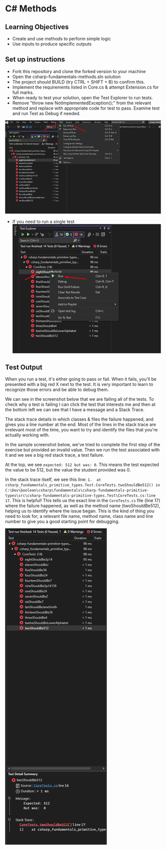 # C# Methods

## Learning Objectives
- Create and use methods to perform simple logic
- Use inputs to produce specific outputs

## Set up instructions
- Fork this repository and clone the forked version to your machine
- Open the csharp-fundamentals-methods.sln solution
- The project should BUILD (try CTRL + SHIFT + B) to confirm this.
- Implement the requirements listed in Core.cs & attempt Extension.cs for full marks.
- When ready to test your solution, open the Test Explorer to run tests.
- Remove "throw new NotImplementedException();" from the relevant method and replace with appropriate code for test to pass.  Examine test and run Test as Debug if needed.

![](./assets/run_tests.png)

- If you need to run a single test
![](./assets/run_test_single.png)

## Test Output

When you run a test, it's either going to pass or fail. When it fails, you'll be presented with a big red X next to the test. It is very important to learn to recognize those errors and be able to debug them. 

We can see in the screenshot below that we are failing all of the tests. To check why a test is failing I can click the test that interests me and then at the bottom left we can see that I have a message and a Stack Trace.

The stack trace details in which classes & files the failure happened, and gives you a line number at the end. Most of the lines in the stack trace are irrelevant most of the time, you want to try and identify the files that you're actually working with.

In the sample screenshot below, we've tried to complete the first step of the exercise but provided an invalid value. Then we run the test associated with it and we see a big red stack trace, a test failure.

At the top, we see `expected: 512 but was: 0`. This means the test expected the value to be 512, but the value the student provided was 0.

In the stack trace itself, we see this line: `1.  at csharp_fundamentals_primitive_types.Test.CoreTests.twoShouldBe512() in C:\Dev\boolean\csharp\fundamentals\csharp-fundamentals-primitive-types\src\csharp-fundamentals-primitive-types.Test\CoreTests.cs:line 17`. This is helpful! This tells us the exact line in the `CoreTests.cs` file (line 17) where the failure happened, as well as the method name (twoShouldBe512), helping us to identify where the issue began. This is the kind of thing you need to look for; a relevant file name, method name, class name and line number to give you a good starting point for debugging.

![](./assets/test-failure.png)